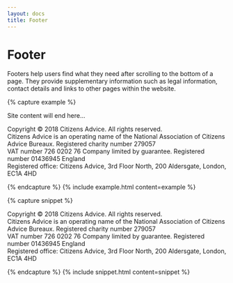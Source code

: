 ```yaml
---
layout: docs
title: Footer
---
```


# Footer

Footers help users find what they need after scrolling to the bottom of a page. They provide supplementary information such as legal information, contact details and links to other pages within the website.

{% capture example %}
<main>Site content will end here...</main>

<footer class="c-global-footer u-spacingBottom--none">
  <p class="u-spacingBottom--none">
    Copyright &copy; 2018 Citizens Advice. All rights reserved.<br>
    Citizens Advice is an operating name of the National Association of Citizens Advice Bureaux. Registered charity number 279057<br>
    VAT number 726 0202 76 Company limited by guarantee. Registered number 01436945 England <br>
    Registered office: Citizens Advice, 3rd Floor North, 200 Aldersgate, London, EC1A 4HD
  </p>
</footer>


{% endcapture %}
{% include example.html content=example %}

{% capture snippet %}
<footer class="c-global-footer u-spacingBottom--none">
		<div class="c-wrap">
			<p class="u-spacingBottom--none">
				Copyright &copy; 2018 Citizens Advice. All rights reserved.
				<br> Citizens Advice is an operating name of the National Association of Citizens Advice Bureaux. Registered charity number
				279057
				<br> VAT number 726 0202 76 Company limited by guarantee. Registered number 01436945 England
				<br> Registered office: Citizens Advice, 3rd Floor North, 200 Aldersgate, London, EC1A 4HD
			</p>
		</div>
	</footer>


{% endcapture %}
{% include snippet.html content=snippet %}
